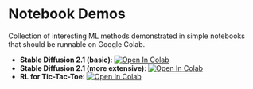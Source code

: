 # Notebook Demos

Collection of interesting ML methods demonstrated in simple notebooks that should be runnable on Google Colab.

* **Stable Diffusion 2.1 (basic)**: [![Open In Colab](https://colab.research.google.com/assets/colab-badge.svg)](http://colab.research.google.com/github/asolin/notebooks/blob/main/notebooks/Stable_diffusion_simple.ipynb)
* **Stable Diffusion 2.1 (more extensive)**: [![Open In Colab](https://colab.research.google.com/assets/colab-badge.svg)](http://colab.research.google.com/github/asolin/notebooks/blob/main/notebooks/Computer-Assignment-B-Stable-Diffusion-GPU.ipynb)
* **RL for Tic-Tac-Toe**: [![Open In Colab](https://colab.research.google.com/assets/colab-badge.svg)](http://colab.research.google.com/github/asolin/notebooks/blob/main/notebooks/RL-for-Tic-Tac-Toe.ipynb)


